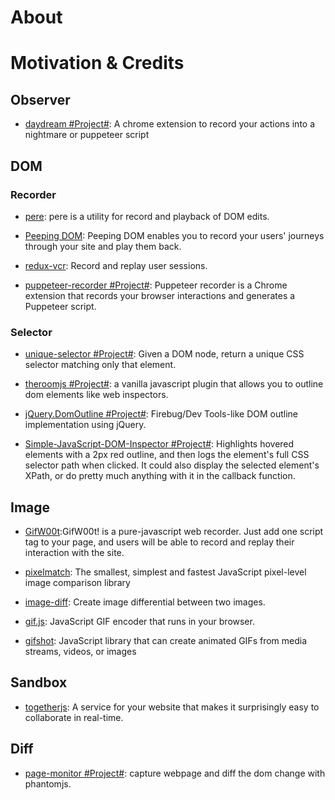 # About

# Motivation & Credits

## Observer

- [daydream #Project#](https://github.com/segmentio/daydream): A chrome extension to record your actions into a nightmare or puppeteer script

## DOM

### Recorder

- [pere](https://github.com/sgentle/pere): pere is a utility for record and playback of DOM edits.

- [Peeping DOM](https://github.com/davidgilbertson/peeping-dom): Peeping DOM enables you to record your users' journeys through your site and play them back.

- [redux-vcr](https://github.com/joshwcomeau/redux-vcr): Record and replay user sessions.

- [puppeteer-recorder #Project#](https://github.com/checkly/puppeteer-recorder): Puppeteer recorder is a Chrome extension that records your browser interactions and generates a Puppeteer script.

### Selector

- [unique-selector #Project#](https://github.com/ericclemmons/unique-selector): Given a DOM node, return a unique CSS selector matching only that element.

- [theroomjs #Project#](https://github.com/hsynlms/theroomjs): a vanilla javascript plugin that allows you to outline dom elements like web inspectors.

- [jQuery.DomOutline #Project#](https://github.com/andrewchilds/jQuery.DomOutline): Firebug/Dev Tools-like DOM outline implementation using jQuery.

- [Simple-JavaScript-DOM-Inspector #Project#](https://github.com/oldprojects/Simple-JavaScript-DOM-Inspector): Highlights hovered elements with a 2px red outline, and then logs the element's full CSS selector path when clicked. It could also display the selected element's XPath, or do pretty much anything with it in the callback function.

## Image

- [GifW00t](https://github.com/yaronn/GifW00t):GifW00t! is a pure-javascript web recorder. Just add one script tag to your page, and users will be able to record and replay their interaction with the site.

- [pixelmatch](https://github.com/mapbox/pixelmatch): The smallest, simplest and fastest JavaScript pixel-level image comparison library

- [image-diff](https://github.com/uber-archive/image-diff): Create image differential between two images.

- [gif.js](https://github.com/jnordberg/gif.js): JavaScript GIF encoder that runs in your browser.

- [gifshot](https://github.com/yahoo/gifshot): JavaScript library that can create animated GIFs from media streams, videos, or images

## Sandbox

- [togetherjs](https://github.com/mozilla/togetherjs): A service for your website that makes it surprisingly easy to collaborate in real-time.

## Diff

- [page-monitor #Project#](https://github.com/fouber/page-monitor): capture webpage and diff the dom change with phantomjs.
